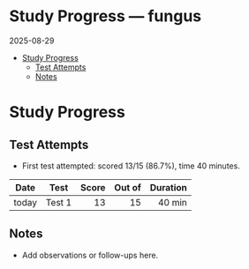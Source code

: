# Study Progress — fungus

2025-08-29

- [Study Progress](#study-progress)
  - [Test Attempts](#test-attempts)
  - [Notes](#notes)

# Study Progress

## Test Attempts

- First test attempted: scored 13/15 (86.7%), time 40 minutes.

| Date  | Test   | Score | Out of | Duration |
|-------|--------|------:|-------:|---------:|
| today | Test 1 |    13 |     15 |   40 min |

## Notes

- Add observations or follow-ups here.
